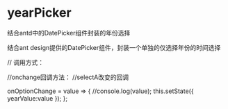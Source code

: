 # yearPicker
结合antd中的DatePicker组件封装的年份选择


结合ant design提供的DatePicker组件，封装一个单独的仅选择年份的时间选择

// 调用方式：

<YearPicker
   value={this.state.yearValue}
   placeholder="选择年份"
   onChange={this.onOptionChange}
/>

//onchange回调方法：
//selectA改变的回调

onOptionChange = value => {
  //console.log(value);
  this.setState({
    yearValue:value
  });
};
